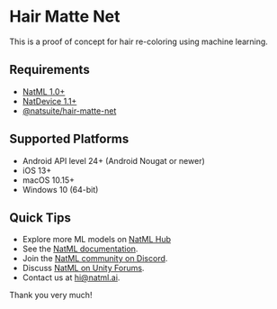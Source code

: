 # Hair Matte Net
This is a proof of concept for hair re-coloring using machine learning.

## Requirements
- [NatML 1.0+](https://github.com/natsuite/NatML)
- [NatDevice 1.1+](https://assetstore.unity.com/packages/tools/integration/natdevice-media-device-api-162053)
- [@natsuite/hair-matte-net](https://hub.natsuite.io/predictor/@natsuite/hair-matte-net)

## Supported Platforms
- Android API level 24+ (Android Nougat or newer)
- iOS 13+
- macOS 10.15+
- Windows 10 (64-bit)

## Quick Tips
- Explore more ML models on [NatML Hub](https://hub.natml.ai)
- See the [NatML documentation](https://docs.natml.ai/natml).
- Join the [NatML community on Discord](https://hub.natml.ai/community).
- Discuss [NatML on Unity Forums](https://forum.unity.com/threads/open-beta-natml-machine-learning-runtime.1109339/).
- Contact us at [hi@natml.ai](mailto:hi@natml.ai).

Thank you very much!